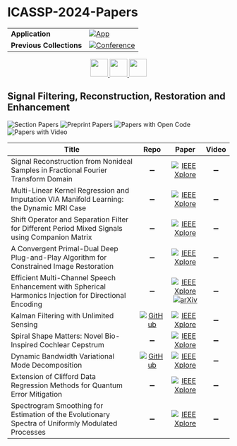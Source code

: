 # ICASSP-2024-Papers

<table>
    <tr>
        <td><strong>Application</strong></td>
        <td>
            <a href="https://huggingface.co/spaces/DmitryRyumin/NewEraAI-Papers" style="float:left;">
                <img src="https://img.shields.io/badge/🤗-NewEraAI--Papers-FFD21F.svg" alt="App" />
            </a>
        </td>
    </tr>
    <tr>
        <td><strong>Previous Collections</strong></td>
        <td>
            <a href="https://github.com/DmitryRyumin/ICASSP-2023-24-Papers/blob/main/README_2023.md">
                <img src="http://img.shields.io/badge/ICASSP-2023-0073AE.svg" alt="Conference">
            </a>
        </td>
    </tr>
</table>

<div align="center">
    <a href="https://github.com/DmitryRyumin/ICASSP-2023-24-Papers/blob/main/sections/2024/main/IVMSP-P1.md">
        <img src="https://cdn.jsdelivr.net/gh/DmitryRyumin/NewEraAI-Papers@main/images/left.svg" width="40" alt="" />
    </a>
    <a href="https://github.com/DmitryRyumin/ICASSP-2023-24-Papers/">
        <img src="https://cdn.jsdelivr.net/gh/DmitryRyumin/NewEraAI-Papers@main/images/home.svg" width="40" alt="" />
    </a>
    <a href="https://github.com/DmitryRyumin/ICASSP-2023-24-Papers/blob/main/sections/2024/main/SLP-L4.md">
        <img src="https://cdn.jsdelivr.net/gh/DmitryRyumin/NewEraAI-Papers@main/images/right.svg" width="40" alt="" />
    </a>
</div>

## Signal Filtering, Reconstruction, Restoration and Enhancement

![Section Papers](https://img.shields.io/badge/Section%20Papers-10-42BA16) ![Preprint Papers](https://img.shields.io/badge/Preprint%20Papers-1-b31b1b) ![Papers with Open Code](https://img.shields.io/badge/Papers%20with%20Open%20Code-2-1D7FBF) ![Papers with Video](https://img.shields.io/badge/Papers%20with%20Video-0-FF0000)

| **Title** | **Repo** | **Paper** | **Video** |
|-----------|:--------:|:---------:|:---------:|
| Signal Reconstruction from Nonideal Samples in Fractional Fourier Transform Domain | :heavy_minus_sign: | [![IEEE Xplore](https://img.shields.io/badge/IEEE-10446521-E4A42C.svg)](https://ieeexplore.ieee.org/document/10446521) | :heavy_minus_sign: |
| Multi-Linear Kernel Regression and Imputation VIA Manifold Learning: the Dynamic MRI Case | :heavy_minus_sign: | [![IEEE Xplore](https://img.shields.io/badge/IEEE-10446236-E4A42C.svg)](https://ieeexplore.ieee.org/document/10446236) | :heavy_minus_sign: |
| Shift Operator and Separation Filter for Different Period Mixed Signals using Companion Matrix | :heavy_minus_sign: | [![IEEE Xplore](https://img.shields.io/badge/IEEE-10447351-E4A42C.svg)](https://ieeexplore.ieee.org/document/10447351) | :heavy_minus_sign: |
| A Convergent Primal-Dual Deep Plug-and-Play Algorithm for Constrained Image Restoration | :heavy_minus_sign: | [![IEEE Xplore](https://img.shields.io/badge/IEEE-10448023-E4A42C.svg)](https://ieeexplore.ieee.org/document/10448023) | :heavy_minus_sign: |
| Efficient Multi-Channel Speech Enhancement with Spherical Harmonics Injection for Directional Encoding | :heavy_minus_sign: | [![IEEE Xplore](https://img.shields.io/badge/IEEE-10445847-E4A42C.svg)](https://ieeexplore.ieee.org/document/10445847) <br /> [![arXiv](https://img.shields.io/badge/arXiv-2309.10832-b31b1b.svg)](https://arxiv.org/abs/2309.10832) | :heavy_minus_sign: |
| Kalman Filtering with Unlimited Sensing | [![GitHub](https://img.shields.io/github/stars/tianhangnpu/KF_US_ICASSP2024?style=flat)](https://github.com/tianhangnpu/KF_US_ICASSP2024) | [![IEEE Xplore](https://img.shields.io/badge/IEEE-10448298-E4A42C.svg)](https://ieeexplore.ieee.org/document/10448298) | :heavy_minus_sign: |
| Spiral Shape Matters: Novel Bio-Inspired Cochlear Cepstrum | :heavy_minus_sign: | [![IEEE Xplore](https://img.shields.io/badge/IEEE-10447403-E4A42C.svg)](https://ieeexplore.ieee.org/document/10447403) | :heavy_minus_sign: |
| Dynamic Bandwidth Variational Mode Decomposition | [![GitHub](https://img.shields.io/github/stars/AndreasAgg/dynamic-bandwidth-vmd?style=flat)](https://github.com/AndreasAgg/dynamic-bandwidth-vmd) | [![IEEE Xplore](https://img.shields.io/badge/IEEE-10447179-E4A42C.svg)](https://ieeexplore.ieee.org/document/10447179) | :heavy_minus_sign: |
| Extension of Clifford Data Regression Methods for Quantum Error Mitigation | :heavy_minus_sign: | [![IEEE Xplore](https://img.shields.io/badge/IEEE-10446476-E4A42C.svg)](https://ieeexplore.ieee.org/document/10446476) | :heavy_minus_sign: |
| Spectrogram Smoothing for Estimation of the Evolutionary Spectra of Uniformly Modulated Processes | :heavy_minus_sign: | [![IEEE Xplore](https://img.shields.io/badge/IEEE-10445923-E4A42C.svg)](https://ieeexplore.ieee.org/document/10445923) | :heavy_minus_sign: |
